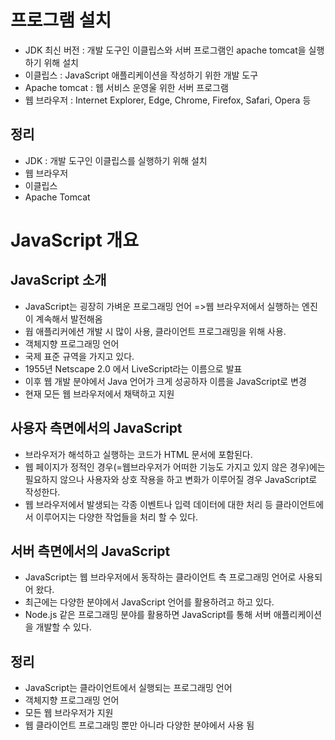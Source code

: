 

# 프로그램 설치
- JDK 최신 버전 : 개발 도구인 이클립스와 서버 프로그램인 apache tomcat을 실행하기 위해 설치
- 이클립스 : JavaScript 애플리케이션을 작성하기 위한 개발 도구
- Apache tomcat : 웹 서비스 운영울 위한 서버 프로그램
- 웹 브라우저 : Internet Explorer, Edge, Chrome, Firefox, Safari, Opera 등


## 정리

- JDK : 개발 도구인 이클립스를 실행하기 위해 설치
- 웹 브라우저
- 이클립스
- Apache Tomcat




# JavaScript 개요

##  JavaScript 소개
- JavaScript는 굉장히 가벼운 프로그래밍 언어 =>웹 브라우저에서 실행하는 엔진이 계속해서 발전해옴
- 웝 애플리커에션 개발 시 많이 사용, 클라이언트 프로그래밍을 위해 사용.
- 객체지향 프로그래밍 언어
- 국제 표준 규역을 가지고 있다.
- 1955년 Netscape 2.0 에서 LiveScript라는 이름으로 발표
- 이후 웹 개발 분야에서 Java 언어가 크게 성공하자 이름을 JavaScript로 변경
- 현재 모든 웹 브라우저에서 채택하고 지원

## 사용자 측면에서의 JavaScript
- 브라우저가 해석하고 실행하는 코드가 HTML 문서에 포함된다.
- 웹 페이지가 정적인 경우(=웹브라우저가 어떠한 기능도 가지고 있지 않은 경우)에는 필요하지 않으나 사용자와 상호 작용을 하고 변화가 이루어질 경우 JavaScript로 작성한다.
- 웹 브라우저에서 발생되는 각종 이벤트나 입력 데이터에 대한 처리 등 클라이언트에서 이루어지는 다양한 작업들을 처리 할 수 있다.

## 서버 측면에서의 JavaScript
- JavaScript는 웹 브라우저에서 동작하는 클라이언트 측 프로그래밍 언어로 사용되어 왔다.
- 최근에는 다양한 분야에서 JavaScript 언어를 활용하려고 하고 있다.
- Node.js 같은 프로그래밍 분야를 활용하면 JavaScript를 통해 서버 애플리케이션을 개발할 수 있다.


## 정리
- JavaScript는 클라이언트에서 실행되는 프로그래밍 언어
- 객체지향 프로그래밍 언어
- 모든 웹 브라우저가 지원
- 웹 클라이언트 프로그래밍 뿐만 아니라 다양한 분야에서 사용 됨